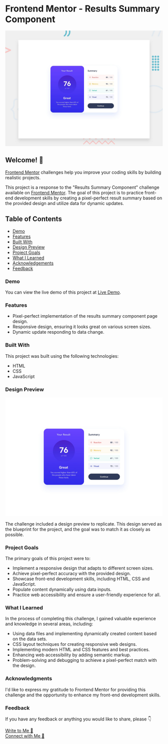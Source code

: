 # Frontend Mentor - Results Summary Component

![Design preview for the Results summary component coding challenge](./design/desktop-preview.jpg)

## Welcome! 👋

[Frontend Mentor](https://www.frontendmentor.io) challenges help you improve your coding skills by building realistic projects.

This project is a response to the "Results Summary Component" challenge available on [Frontend Mentor](https://www.frontendmentor.io/challenges/results-summary-component-CE_K6s0maV). The goal of this project is to practice front-end development skills by creating a pixel-perfect result summary based on the provided design and utilize data for dynamic updates.

## Table of Contents

- [Demo](#demo)
- [Features](#features)
- [Built With](#built-with)
- [Design Preview](#design-preview)
- [Project Goals](#project-goals)
- [What I Learned](#what-i-learned)
- [Acknowledgements](#acknowledgments)
- [Feedback](#feedback)

### Demo

You can view the live demo of this project at [Live Demo](https://cerenss.github.io/results-summary-component/).

### Features

- Pixel-perfect implementation of the results summary component page design.
- Responsive design, ensuring it looks great on various screen sizes.
- Dynamic update responding to data change.

### Built With

This project was built using the following technologies:

- HTML
- CSS
- JavaScript

### Design Preview
<img src="desktop-design.jpg" alt="Design Preview">

The challenge included a design preview to replicate. This design served as the blueprint for the project, and the goal was to match it as closely as possible. 

### Project Goals

The primary goals of this project were to:

- Implement a responsive design that adapts to different screen sizes.
- Achieve pixel-perfect accuracy with the provided design.
- Showcase front-end development skills, including HTML, CSS and JavaScript.
- Populate content dynamically using data inputs.
- Practice web accessibility and ensure a user-friendly experience for all.

### What I Learned

In the process of completing this challenge, I gained valuable experience and knowledge in several areas, including:

- Using data files and implementing dynamically created content based on the data sets.
- CSS layout techniques for creating responsive web designs.
- Implementing modern HTML and CSS features and best practices.
- Enhancing web accessibility by adding semantic markup.
- Problem-solving and debugging to achieve a pixel-perfect match with the design.

### Acknowledgments

I'd like to express my gratitude to Frontend Mentor for providing this challenge and the opportunity to enhance my front-end development skills. 

### Feedback

If you have any feedback or anything you would like to share, please 👇



<a href="mailto:cerennssahinn@gmail.com">Write to Me 📮</a>
<br>
<a href="https://www.linkedin.com/in/ceren-sahin/">Connect with Me 👋 </a>